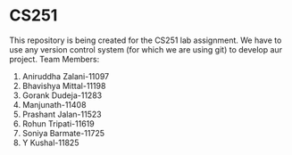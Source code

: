 CS251
=====

This repository is being created for the CS251 lab assignment. We have to use any version control system (for which we are using git) to develop aur project.
Team Members:<br>
1) Aniruddha Zalani-11097<br>
2) Bhavishya Mittal-11198<br>
3) Gorank Dudeja-11283<br>
4) Manjunath-11408<br>
5) Prashant Jalan-11523<br>
6) Rohun Tripati-11619<br>
7) Soniya Barmate-11725<br>
8) Y Kushal-11825<br>